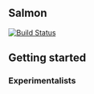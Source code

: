 ## Salmon
[![Build Status](https://travis-ci.com/stsievert/salmon.svg?branch=master)](https://travis-ci.com/stsievert/salmon)

## Getting started
### Experimentalists

